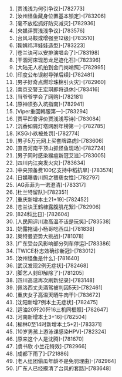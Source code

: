 
1. [贾浅浅为何引争议]-[782773]
1. [汝州怪鱼藏身位置基本锁定]-[783206]
1. [毫不放松抓好防灾减灾]-[782936]
1. [央媒评贾浅浅争议]-[783576]
1. [台风马鞍或增强至12级]-[783510]
1. [鞠婧祎洋娃娃造型]-[783223]
1. [苍兰诀可以安排演唱会了]-[783198]
1. [干涸河床现恐龙足迹化石]-[782396]
1. [大陆无人机拍到金门岗哨照]-[782995]
1. [印度公布误射导弹后续]-[782481]
1. [男子好奇点燃珍珠棉引火灾]-[782960]
1. [南京交警王宏琪即将退休]-[783416]
1. [当爷爷学会了网购]-[782181]
1. [原神须弥入坑指南]-[782941]
1. [Viper重回韩服第一]-[783294]
1. [贾平凹曾评价贾浅浅写诗]-[783084]
1. [沉香如屑灯塔网剧年榜第一]-[782785]
1. [KSG小玖被处罚]-[782774]
1. [男子5万元网上买套牌路虎]-[783606]
1. [直击河南平顶山抓怪鱼现场]-[782724]
1. [男子同时感染猴痘新冠艾滋]-[783005]
1. [四川内江突发火灾]-[783634]
1. [中央预备费100亿支持中稻抗旱]-[783574]
1. [日媒曝香川照之猥亵女性]-[782797]
1. [AG菲菲为一诺澄清]-[783317]
1. [杜兰特留队]-[782351]
1. [重庆新增本土21+19]-[782452]
1. [苍兰诀王鹤棣露腹肌花絮]-[782906]
1. [824科比日]-[782604]
1. [人民网评川渝高温不该是玩笑]-[783538]
1. [奶露拖请小杨哥吃西瓜]-[781838]
1. [奥特曼姿势大挑战]-[781078]
1. [广东受台风影响部分列车停运]-[783386]
1. [TWICE朴志效确诊新冠]-[783012]
1. [汝州怪鱼是什么]-[781640]
1. [武汉发现2例无症状]-[782468]
1. [脚艺人封印解除了]-[781205]
1. [四川高温再次刷新纪录]-[783148]
1. [佩洛西丈夫酒驾被判囚5天]-[782461]
1. [重庆女子高温天晒牛肉干]-[783672]
1. [沈阳新增7例本土无症状]-[782475]
1. [运油20歼20歼16三机同框照]-[782647]
1. [河南新增本土3+16]-[782504]
1. [榆林0至14时新增本土5+2]-[783371]
1. [10岁男孩上游泳课感染HPV]-[782324]
1. [原来这个人是沈腾]-[781670]
1. [虞书欣 小兰花特效]-[782966]
1. [成都下雨了]-[721886]
1. [老人组团偷瓜年龄不是免罚理由]-[782964]
1. [广东人已经摸清了台风的套路]-[783648]
